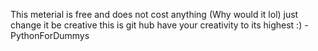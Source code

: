 This meterial is free and does not cost anything (Why would it lol) just change it be creative this is git hub have your creativity to its highest
:)
-PythonForDummys
